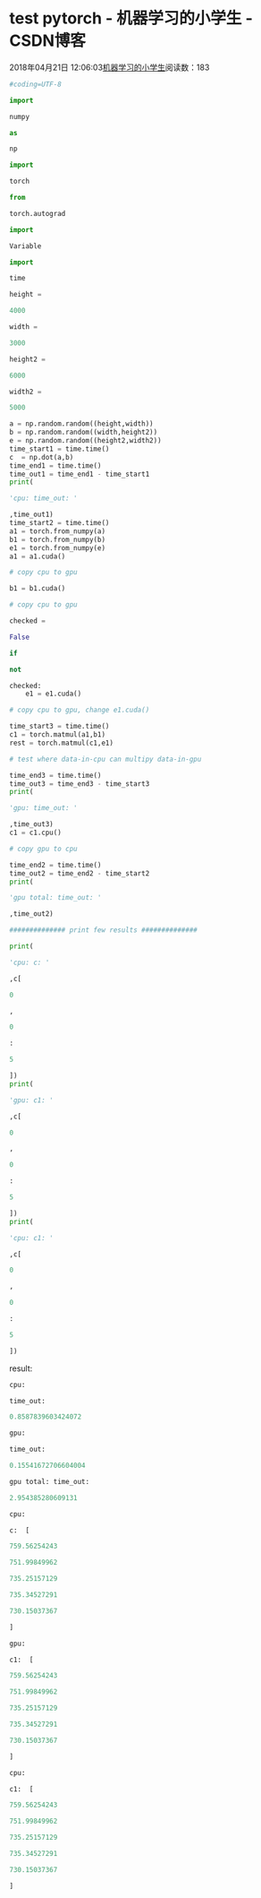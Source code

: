 
# test pytorch - 机器学习的小学生 - CSDN博客


2018年04月21日 12:06:03[机器学习的小学生](https://me.csdn.net/xuluhui123)阅读数：183



```python
#coding=UTF-8
```
```python
import
```
```python
numpy
```
```python
as
```
```python
np
```
```python
import
```
```python
torch
```
```python
from
```
```python
torch.autograd
```
```python
import
```
```python
Variable
```
```python
import
```
```python
time

height =
```
```python
4000
```
```python
width =
```
```python
3000
```
```python
height2 =
```
```python
6000
```
```python
width2 =
```
```python
5000
```
```python
a = np.random.random((height,width))
b = np.random.random((width,height2))
e = np.random.random((height2,width2))
time_start1 = time.time()
c  = np.dot(a,b)
time_end1 = time.time()
time_out1 = time_end1 - time_start1
print(
```
```python
'cpu: time_out: '
```
```python
,time_out1)
time_start2 = time.time()
a1 = torch.from_numpy(a)
b1 = torch.from_numpy(b)
e1 = torch.from_numpy(e)
a1 = a1.cuda()
```
```python
# copy cpu to gpu
```
```python
b1 = b1.cuda()
```
```python
# copy cpu to gpu
```
```python
checked =
```
```python
False
```
```python
if
```
```python
not
```
```python
checked:
    e1 = e1.cuda()
```
```python
# copy cpu to gpu, change e1.cuda()
```
```python
time_start3 = time.time()
c1 = torch.matmul(a1,b1)
rest = torch.matmul(c1,e1)
```
```python
# test where data-in-cpu can multipy data-in-gpu
```
```python
time_end3 = time.time()
time_out3 = time_end3 - time_start3
print(
```
```python
'gpu: time_out: '
```
```python
,time_out3)
c1 = c1.cpu()
```
```python
# copy gpu to cpu
```
```python
time_end2 = time.time()
time_out2 = time_end2 - time_start2
print(
```
```python
'gpu total: time_out: '
```
```python
,time_out2)
```
```python
############## print few results ##############
```
```python
print(
```
```python
'cpu: c: '
```
```python
,c[
```
```python
0
```
```python
,
```
```python
0
```
```python
:
```
```python
5
```
```python
])
print(
```
```python
'gpu: c1: '
```
```python
,c[
```
```python
0
```
```python
,
```
```python
0
```
```python
:
```
```python
5
```
```python
])
print(
```
```python
'cpu: c1: '
```
```python
,c[
```
```python
0
```
```python
,
```
```python
0
```
```python
:
```
```python
5
```
```python
])
```
result:
```python
cpu:
```
```python
time_out:
```
```python
0.8587839603424072
```
```python
gpu:
```
```python
time_out:
```
```python
0.15541672706604004
```
```python
gpu total: time_out:
```
```python
2.954385280609131
```
```python
cpu:
```
```python
c:  [
```
```python
759.56254243
```
```python
751.99849962
```
```python
735.25157129
```
```python
735.34527291
```
```python
730.15037367
```
```python
]
```
```python
gpu:
```
```python
c1:  [
```
```python
759.56254243
```
```python
751.99849962
```
```python
735.25157129
```
```python
735.34527291
```
```python
730.15037367
```
```python
]
```
```python
cpu:
```
```python
c1:  [
```
```python
759.56254243
```
```python
751.99849962
```
```python
735.25157129
```
```python
735.34527291
```
```python
730.15037367
```
```python
]
```

